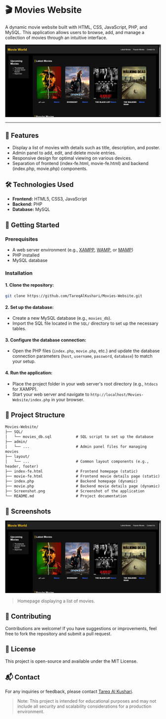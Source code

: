 # 🎬 Movies Website

A dynamic movie website built with HTML, CSS, JavaScript, PHP, and MySQL. This application allows users to browse, add, and manage a collection of movies through an intuitive interface.​

![Screenshot](https://github.com/TareqAlKushari/Movies-Website/raw/main/Screenshot.png)

---

## 📌 Features

- Display a list of movies with details such as title, description, and poster.
- Admin panel to add, edit, and delete movie entries.
- Responsive design for optimal viewing on various devices.
- Separation of frontend (index-fe.html, movie-fe.html) and backend (index.php, movie.php) components.​

## 🛠️ Technologies Used

- **Frontend:** HTML5, CSS3, JavaScript
- **Backend:** PHP
- **Database:** MySQL​

## 🚀 Getting Started

### Prerequisites

- A web server environment (e.g., [XAMPP](https://www.apachefriends.org/), [WAMP](https://www.wampserver.com/), or [MAMP](https://www.mamp.inf/))
- PHP installed
- MySQL database​

### Installation

#### 1. Clone the repository:

```bash
git clone https://github.com/TareqAlKushari/Movies-Website.git
```

#### 2. Set up the database:

  - Create a new MySQL database (e.g., `movies_db`).
  - Import the SQL file located in the `SQL/` directory to set up the necessary tables.​

#### 3. Configure the database connection:

  - Open the PHP files (`index.php`, `movie.php`, etc.) and update the database connection parameters (`host`, `username`, `password`, `database`) to match your setup.​

#### 4. Run the application:

  - Place the project folder in your web server's root directory (e.g., `htdocs` for XAMPP).
  - Start your web server and navigate to `http://localhost/Movies-Website/index.php` in your browser.

## 📂 Project Structure

```plaintext
Movies-Website/
├── SQL/
│   └── movies_db.sql           # SQL script to set up the database
├── admin/
│   └── ...                     # Admin panel files for managing movies
├── layout/
│   └── ...                     # Common layout components (e.g., header, footer)
├── index-fe.html               # Frontend homepage (static)
├── movie-fe.html               # Frontend movie details page (static)
├── index.php                   # Backend homepage (dynamic)
├── movie.php                   # Backend movie details page (dynamic)
├── Screenshot.png              # Screenshot of the application
└── README.md                   # Project documentation
```

## 📸 Screenshots

![Screenshot](https://github.com/TareqAlKushari/Movies-Website/raw/main/Screenshot.png)

> Homepage displaying a list of movies.

## 🤝 Contributing

Contributions are welcome! If you have suggestions or improvements, feel free to fork the repository and submit a pull request.​

## 📄 License

This project is open-source and available under the MIT License.

## 📬 Contact

For any inquiries or feedback, please contact [Tareq Al Kushari](https://github.com/TareqAlKushari).


> Note: This project is intended for educational purposes and may not include all security and scalability considerations for a production environment.​
